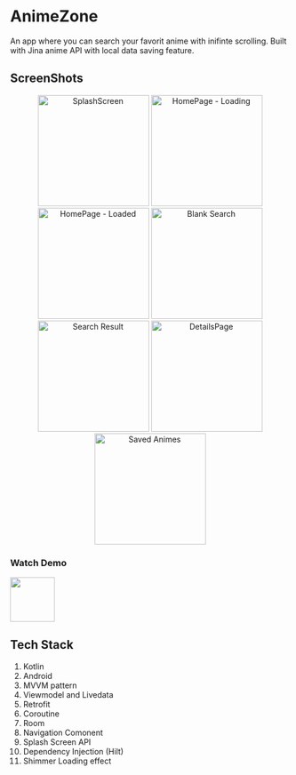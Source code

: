 # AnimeZone
An app where you can search your favorit anime with inifinte scrolling. Built with Jina anime API with local data saving feature.

<!--screenshots-->
## ScreenShots
<p align = "center">
  
  <img src="https://github.com/Chandra-Sekhar-Bala/AnimeZone/assets/57448981/7d0a52c4-86ad-43d8-8243-c110829847f5" width=200 title = "SplashScreen"/> 
  <img src="https://github.com/Chandra-Sekhar-Bala/AnimeZone/assets/57448981/21a7a8f0-2a30-41c7-bb2e-49378fecadb3" width=200 title = "HomePage - Loading"/> 
  <img src="https://github.com/Chandra-Sekhar-Bala/AnimeZone/assets/57448981/204e6b84-fcaa-4110-8faf-9f3a9a6ff51e" width=200 title = "HomePage - Loaded"/>
  <img src="https://github.com/Chandra-Sekhar-Bala/AnimeZone/assets/57448981/965d82db-cb15-4f35-a44e-2eccf82a4d9c" width=200 title = "Blank Search"/>
  <img src="https://github.com/Chandra-Sekhar-Bala/AnimeZone/assets/57448981/59111ad1-5217-417f-a6d9-d1400c0e387b" width=200 title = "Search Result"/>
  <img src="https://github.com/Chandra-Sekhar-Bala/AnimeZone/assets/57448981/f3218afa-3a64-4f47-8ca4-b07e5cd83bd1" width=200 title = "DetailsPage"/> 
  <img src="https://github.com/Chandra-Sekhar-Bala/AnimeZone/assets/57448981/4ed442e8-3069-4385-bd08-b0c489c730d8" width=200 title = "Saved Animes"/>
</p>

### Watch Demo 

<a href="https://youtu.be/zCd29PxkHhs">
  <img src="https://github-production-user-asset-6210df.s3.amazonaws.com/57448981/237409266-ff16d5e8-7c34-48a5-9162-b0f96589f29b.png" width="80" />
</a>



## Tech Stack
  1. Kotlin
  2. Android
  3. MVVM pattern
  4. Viewmodel and Livedata
  5. Retrofit
  6. Coroutine
  7. Room
  8. Navigation Comonent
  9. Splash Screen API
  11. Dependency Injection (Hilt)
  12. Shimmer Loading effect
  
